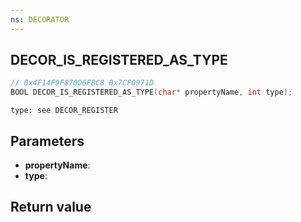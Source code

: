 ```yaml
---
ns: DECORATOR
---
```

## DECOR_IS_REGISTERED_AS_TYPE

```c
// 0x4F14F9F870D6FBC8 0x7CF0971D
BOOL DECOR_IS_REGISTERED_AS_TYPE(char* propertyName, int type);
```

```
type: see DECOR_REGISTER
```

## Parameters
* **propertyName**: 
* **type**: 

## Return value

